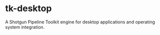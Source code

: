 tk-desktop
==========

A Shotgun Pipeline Toolkit engine for desktop applications and operating system integration.
